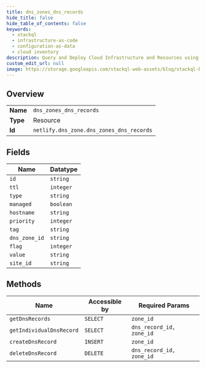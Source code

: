 ```yaml
---
title: dns_zones_dns_records
hide_title: false
hide_table_of_contents: false
keywords:
  - stackql
  - infrastructure-as-code
  - configuration-as-data
  - cloud inventory
description: Query and Deploy Cloud Infrastructure and Resources using SQL
custom_edit_url: null
image: https://storage.googleapis.com/stackql-web-assets/blog/stackql-blog-post-featured-image.png
---
```

  
    

## Overview
<table><tbody>
<tr><td><b>Name</b></td><td><code>dns_zones_dns_records</code></td></tr>
<tr><td><b>Type</b></td><td>Resource</td></tr>
<tr><td><b>Id</b></td><td><code>netlify.dns_zone.dns_zones_dns_records</code></td></tr>
</tbody></table>

## Fields
| Name | Datatype |
| ---- | -------- |
| `id` | `string` |
| `ttl` | `integer` |
| `type` | `string` |
| `managed` | `boolean` |
| `hostname` | `string` |
| `priority` | `integer` |
| `tag` | `string` |
| `dns_zone_id` | `string` |
| `flag` | `integer` |
| `value` | `string` |
| `site_id` | `string` |
## Methods
| Name | Accessible by | Required Params |
| ---- | ------------- | --------------- |
| `getDnsRecords` | `SELECT` | `zone_id` |
| `getIndividualDnsRecord` | `SELECT` | `dns_record_id, zone_id` |
| `createDnsRecord` | `INSERT` | `zone_id` |
| `deleteDnsRecord` | `DELETE` | `dns_record_id, zone_id` |
